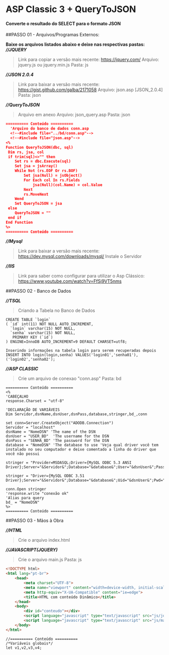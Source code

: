 # ASP Classic 3 + QueryToJSON
#### Converte o resultado do SELECT para o formato JSON

##PASSO 01 - Arquivos/Programas Externos:

**Baixe os arquivos listados abaixo e deixe nas respectivas pastas:**
**_//JQUERY_**

>Link para copiar a versão mais recente: <https://jquery.com/>
>Arquivo: jquery.js ou jquery.min.js
>Pasta: js

**_//JSON 2.0.4_**

>Link para baixar a versão mais recente: <https://gist.github.com/galba/2171058>
>Arquivo: json.asp [JSON_2.0.4]
>Pasta: json

**_//QueryToJSON_**
>Arquivo em anexo
>Arquivo: json_query.asp
>Pasta: json
~~~JSON
========== Conteúdo ==========
  'Arquivo do banco de dados conn.asp
  <!--#include file="../bd/conn.asp"-->
  <!--#include file="json.asp"-->
<%
Function QueryToJSON(dbc, sql)
 Dim rs, jsa, col 
 if trim(sql)<>"" then 
    Set rs = dbc.Execute(sql) 
    Set jsa = jsArray() 
    While Not (rs.EOF Or rs.BOF) 
        Set jsa(Null) = jsObject()
        For Each col In rs.Fields
            jsa(Null)(col.Name) = col.Value
        Next
        rs.MoveNext
    Wend 
    Set QueryToJSON = jsa
 else
    QueryToJSON = "" 
 end if 
End Function
%>
========== Conteúdo ==========
~~~

**_//Mysql_**

>Link para baixar a versão mais recente: <https://dev.mysql.com/downloads/mysql/>
>Instale o Servidor

**_//IIS_**
>Link para saber como configurar para utilizar o Asp Clássico: <https://www.youtube.com/watch?v=FfSj9VT5nms>

##PASSO 02 - Banco de Dados

**_//TSQL_**
>Criando a Tabela no Banco de Dados
~~~TSQL
CREATE TABLE `login` 
( `id` int(11) NOT NULL AUTO_INCREMENT,
  `login` varchar(15) NOT NULL,
  `senha` varchar(15) NOT NULL,
   PRIMARY KEY (`id`) 
) ENGINE=InnoDB AUTO_INCREMENT=9 DEFAULT CHARSET=utf8;

Inserindo informações na tabela login para serem recuperadas depois
INSERT INTO login(login,senha) VALUES('login01','senha01'),('login02','senha02');
~~~

**_//ASP CLASSIC_**
>Crie um arquivo de conexao "conn.asp"
>Pasta: bd
~~~ASPCLASSIC
========== Conteúdo ==========
<% 
'CABEÇALHO 
response.Charset = "utf-8" 

'DECLARAÇÃO DE VARIÁVEIS 
Dim Servidor,dsnName,dsnUser,dsnPass,database,stringer,bd_,conn 

set conn=Server.CreateObject("ADODB.Connection") 
Servidor = "localhost"  
dsnName = "NomeDSN" 'The name of the DSN 
dsnUser = "USER_BD"  'The username for the DSN 
dsnPass = "SENHA_BD" 'The password for the DSN 
database = "NomeDSN" 'The database to use 'Veja qual driver você tem instalado no seu computador e deixe comentado a linha do driver que você não possui 

stringer = "Provider=MSDASQL;Driver={MySQL ODBC 5.3 ANSI Driver};Server="&Servidor&";Database="&database&";User="&dsnUser&";Password="&dsnPass&";Option=3;" 

stringer = "Driver={MySQL ODBC 3.51 Driver};Server="&Servidor&";Database="&database&";Uid="&dsnUser&";Pwd="&dsnPass&";" 

conn.Open stringer 
'response.write "conexão ok" 
'Alias para query 
bd_ = "NomeDSN" 
%> 
========== Conteúdo ==========
~~~

##PASSO 03 - Mãos à Obra

**_//HTML_**
>Crie o arquivo index.html

**_//JAVASCRIPT(JQUERY)_**
>Crie o arquivo main.js
>Pasta: js

~~~HTML
<!DOCTYPE html>
<html lang="pt-br">
    <head> 
        <meta charset="UTF-8"> 
        <meta name="viewport" content="width=device-width, initial-scale=1.0"> 
        <meta http-equiv="X-UA-Compatible" content="ie=edge"> 
        <title>HTML com conteúdo Dinâmico</title>
    </head>
    <body> 
        <div id="conteudo"></div> 
        <script language="javascript" type="text/javascript" src="js/jquery.js"></script>
        <script language="javascript" type="text/javascript" src="js/main.js"></script>
    </body>
</html>
~~~
~~~JS
//========== Conteúdo ==========
/*Variáveis globais*/
let v1,v2,v3,v4;
~~~

